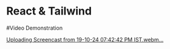 # React & Tailwind
#Video Demonstration

[Uploading Screencast from 19-10-24 07:42:42 PM IST.webm…]()
